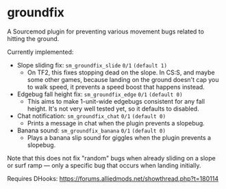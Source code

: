 # groundfix

A Sourcemod plugin for preventing various movement bugs related to hitting the ground.

Currently implemented:
* Slope sliding fix: `sm_groundfix_slide` `0/1` `(default 1)`
  * On TF2, this fixes stopping dead on the slope. In CS:S, and maybe some other games, because landing on the ground doesn't cap you to walk speed, it prevents a speed boost that happens instead.
* Edgebug fall height fix: `sm_groundfix_edge` `0/1` `(default 0)`
  * This aims to make 1-unit-wide edgebugs consistent for any fall height. It's not very well tested yet, so it defaults to disabled.
* Chat notification: `sm_groundfix_chat` `0/1` `(default 0)`
  * Prints a message in chat when the plugin prevents a slopebug.
* Banana sound: `sm_groundfix_banana` `0/1` `(default 0)`
  * Plays a banana slip sound for giggles when the plugin prevents a slopebug.

Note that this does not fix "random" bugs when already sliding on a slope or surf ramp — only a specific bug that occurs when landing initially.

Requires DHooks: https://forums.alliedmods.net/showthread.php?t=180114

